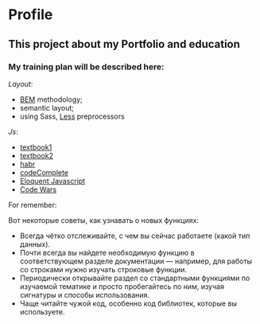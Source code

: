 # Profile

## This project about my Portfolio and education

### My training plan will be described here:

*Layout*: 

- [BEM] methodology;
- semantic layout;
- using Sass, [Less] preprocessors 

*Js*:

- [textbook1]
- [textbook2]
- [habr]
- [codeComplete]
- [Eloquent Javascript]
- [Code Wars]


[Less]: https://mrmlnc.gitbooks.io/less-guidebook-for-beginners/content/chapter_2/homework.html
[textbook1]: https://learn.javascript.ru
[textbook2]: https://github.com/azat-io/you-dont-know-js-ru/blob/master/up%20%26%20going/ch1.md
[habr]: https://habr.com/ru/company/ruvds/blog/429552/
[codeComplete]: https://habr.com/ru/post/77471/
[BEM]: https://habr.com/ru/company/yandex/blog/276035/
[Eloquent Javascript]: https://habr.com/ru/post/240219/
[Code Wars]: https://www.codewars.com


For remember:

Вот некоторые советы, как узнавать о новых функциях:

- Всегда чётко отслеживайте, с чем вы сейчас работаете (какой тип данных). 
- Почти всегда вы найдете необходимую функцию в соответствующем разделе документации — например, для работы со строками нужно изучать строковые функции.
- Периодически открывайте раздел со стандартными функциями по изучаемой тематике и просто пробегайтесь по ним, изучая сигнатуры и способы использования.
- Чаще читайте чужой код, особенно код библиотек, которые вы используете. 